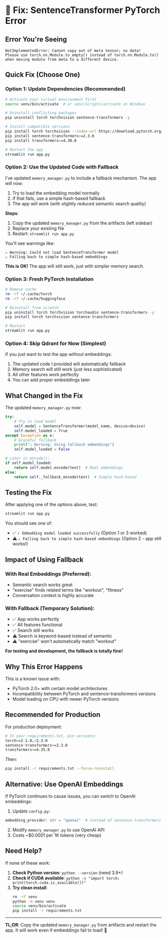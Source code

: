 # 🔧 Fix: SentenceTransformer PyTorch Error

## Error You're Seeing

```
NotImplementedError: Cannot copy out of meta tensor; no data! 
Please use torch.nn.Module.to_empty() instead of torch.nn.Module.to() 
when moving module from meta to a different device.
```

## Quick Fix (Choose One)

### Option 1: Update Dependencies (Recommended)

```bash
# Activate your virtual environment first
source venv/bin/activate  # or venv\Scripts\activate on Windows

# Uninstall conflicting packages
pip uninstall torch torchvision sentence-transformers -y

# Install compatible versions
pip install torch torchvision --index-url https://download.pytorch.org/whl/cpu
pip install sentence-transformers>=2.3.0
pip install transformers>=4.30.0

# Restart the app
streamlit run app.py
```

### Option 2: Use the Updated Code with Fallback

I've updated `memory_manager.py` to include a fallback mechanism. The app will now:
1. Try to load the embedding model normally
2. If that fails, use a simple hash-based fallback
3. The app will work (with slightly reduced semantic search quality)

**Steps**:
1. Copy the updated `memory_manager.py` from the artifacts (left sidebar)
2. Replace your existing file
3. Restart: `streamlit run app.py`

You'll see warnings like:
```
⚠ Warning: Could not load SentenceTransformer model
⚠ Falling back to simple hash-based embeddings
```

**This is OK!** The app will still work, just with simpler memory search.

### Option 3: Fresh PyTorch Installation

```bash
# Remove cache
rm -rf ~/.cache/torch
rm -rf ~/.cache/huggingface

# Reinstall from scratch
pip uninstall torch torchvision torchaudio sentence-transformers -y
pip install torch torchvision sentence-transformers

# Restart
streamlit run app.py
```

### Option 4: Skip Qdrant for Now (Simplest)

If you just want to test the app without embeddings:

1. The updated code I provided will automatically fallback
2. Memory search will still work (just less sophisticated)
3. All other features work perfectly
4. You can add proper embeddings later

## What Changed in the Fix

The updated `memory_manager.py` now:

```python
try:
    # Try to load model
    self.model = SentenceTransformer(model_name, device=device)
    self.model_loaded = True
except Exception as e:
    # Graceful fallback
    print("⚠ Warning: Using fallback embeddings")
    self.model_loaded = False

# Later in encode():
if self.model_loaded:
    return self.model.encode(text)  # Real embeddings
else:
    return self._fallback_encode(text)  # Simple hash-based
```

## Testing the Fix

After applying one of the options above, test:

```bash
streamlit run app.py
```

You should see one of:
- ✅ `✓ Embedding model loaded successfully` (Option 1 or 3 worked)
- ⚠️ `⚠ Falling back to simple hash-based embeddings` (Option 2 - app still works!)

## Impact of Using Fallback

### With Real Embeddings (Preferred):
- Semantic search works great
- "exercise" finds related terms like "workout", "fitness"
- Conversation context is highly accurate

### With Fallback (Temporary Solution):
- ✅ App works perfectly
- ✅ All features functional
- ✅ Search still works
- ⚠️ Search is keyword-based instead of semantic
- ⚠️ "exercise" won't automatically match "workout"

**For testing and development, the fallback is totally fine!**

## Why This Error Happens

This is a known issue with:
- PyTorch 2.0+ with certain model architectures
- Incompatibility between PyTorch and sentence-transformers versions
- Model loading on CPU with newer PyTorch versions

## Recommended for Production

For production deployment:

```bash
# In your requirements.txt, pin versions:
torch>=2.1.0,<2.3.0
sentence-transformers>=2.3.0
transformers>=4.35.0
```

Then:
```bash
pip install -r requirements.txt --force-reinstall
```

## Alternative: Use OpenAI Embeddings

If PyTorch continues to cause issues, you can switch to OpenAI embeddings:

1. Update `config.py`:
```python
embedding_provider: str = "openai"  # instead of sentence-transformers
```

2. Modify `memory_manager.py` to use OpenAI API
3. Costs ~$0.0001 per 1K tokens (very cheap)

## Need Help?

If none of these work:

1. **Check Python version**: `python --version` (need 3.9+)
2. **Check if CUDA available**: `python -c "import torch; print(torch.cuda.is_available())"`
3. **Try clean install**:
   ```bash
   rm -rf venv
   python -m venv venv
   source venv/bin/activate
   pip install -r requirements.txt
   ```

---

**TL;DR**: Copy the updated `memory_manager.py` from artifacts and restart the app. It will work even if embeddings fail to load! 🎉